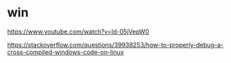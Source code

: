 # win



https://www.youtube.com/watch?v=Id-05jVepW0

https://stackoverflow.com/questions/39938253/how-to-properly-debug-a-cross-compiled-windows-code-on-linux

